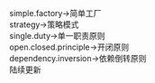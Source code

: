 simple.factory->简单工厂  
strategy->策略模式  
single.duty->单一职责原则  
open.closed.principle->开闭原则  
dependency.inversion->依赖倒转原则  
陆续更新
